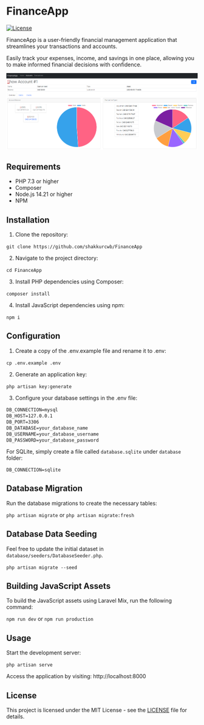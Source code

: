 # FinanceApp

[![License](https://img.shields.io/badge/license-MIT-blue.svg)](https://opensource.org/licenses/MIT)

FinanceApp is a user-friendly financial management application that streamlines your transactions and accounts.

Easily track your expenses, income, and savings in one place, allowing you to make informed financial decisions with confidence.

![Account Picture](public/account-pic.png)

## Requirements

- PHP 7.3 or higher
- Composer
- Node.js 14.21 or higher
- NPM

## Installation

1. Clone the repository:

`git clone https://github.com/shakkurcwb/FinanceApp`

2. Navigate to the project directory:

`cd FinanceApp`

3. Install PHP dependencies using Composer:

`composer install`

4. Install JavaScript dependencies using npm:

`npm i`

## Configuration

1. Create a copy of the .env.example file and rename it to .env:

`cp .env.example .env`

2. Generate an application key:

`php artisan key:generate`

3. Configure your database settings in the .env file:

```
DB_CONNECTION=mysql
DB_HOST=127.0.0.1
DB_PORT=3306
DB_DATABASE=your_database_name
DB_USERNAME=your_database_username
DB_PASSWORD=your_database_password
```

For SQLite, simply create a file called `database.sqlite` under `database` folder:

```
DB_CONNECTION=sqlite
```

## Database Migration

Run the database migrations to create the necessary tables:

`php artisan migrate` or `php artisan migrate:fresh`

## Database Data Seeding

Feel free to update the initial dataset in `database/seeders/DatabaseSeeder.php`.

`php artisan migrate --seed`

## Building JavaScript Assets

To build the JavaScript assets using Laravel Mix, run the following command:

`npm run dev` or `npm run production`

## Usage

Start the development server:

`php artisan serve`

Access the application by visiting: http://localhost:8000

## License

This project is licensed under the MIT License - see the [LICENSE](LICENSE) file for details.
